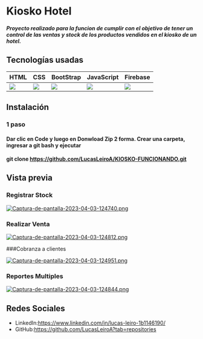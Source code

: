 # Kiosko Hotel
##### Proyecto realizado para la funcion de cumplir con el objetivo de tener un control de las ventas y stock de los productos vendidos en el kiosko de un hotel.

## Tecnologías usadas
<table>
<thead>
<tr>
<th>HTML</th>
<th>CSS</th>
<th>BootStrap</th>
<th>JavaScript</th>
<th>Firebase</th>
</tr>
</thead>
<tbody>
<tr>
<td><img src="https://encrypted-tbn0.gstatic.com/images?q=tbn:ANd9GcQpngGRjYX1ca7qAADU3K6eGLj7ShQE3L2otdzfryl_Y9Ht2QRoQKYQbsXd36XIxMbYOw0&usqp=CAU"/></td>
<td><img src="https://cdn-icons-png.flaticon.com/512/919/919826.png"/></td>
<td><img src="https://i.imgur.com/DRUiMyM.png"/></td>
<td><img src="https://img2.freepng.es/20180720/pjj/kisspng-javascript-logo-html-clip-art-javascript-logo-5b5188b16dbcd8.5939232615320700654495.jpg"/></td>
<td><img src="https://firebase.google.com/images/social.png"/></td>
</tr>
</tbody>
<table/>


## Instalación
### 1 paso
#### Dar clic en Code y luego en Donwload Zip 2 forma. Crear una carpeta, ingresar a git bash y ejecutar
#### git clone https://github.com/LucasLeiroA/KIOSKO-FUNCIONANDO.git


## Vista previa
### Registrar Stock
[![Captura-de-pantalla-2023-04-03-124740.png](https://i.postimg.cc/zfBp5zGR/Captura-de-pantalla-2023-04-03-124740.png)](https://postimg.cc/zysTF1WJ)

### Realizar Venta
[![Captura-de-pantalla-2023-04-03-124812.png](https://i.postimg.cc/zDcN1vDT/Captura-de-pantalla-2023-04-03-124812.png)](https://postimg.cc/DmLHr2Xz)

###Cobranza a clientes

[![Captura-de-pantalla-2023-04-03-124951.png](https://i.postimg.cc/Wbcv4Kr4/Captura-de-pantalla-2023-04-03-124951.png)](https://postimg.cc/BtpyYmmW)

### Reportes Multiples
[![Captura-de-pantalla-2023-04-03-124844.png](https://i.postimg.cc/d06MNtSk/Captura-de-pantalla-2023-04-03-124844.png)](https://postimg.cc/gwxBndpm)
  
## Redes Sociales
- LinkedIn:https://www.linkedin.com/in/lucas-leiro-1b1146190/
- GitHub:https://github.com/LucasLeiroA?tab=repositories
